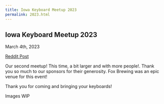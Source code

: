 ```yaml
---
title: Iowa Keyboard Meetup 2023
permalink: 2023.html
---
```


## Iowa Keyboard Meetup 2023

March 4th, 2023

[Reddit Post](https://www.reddit.com/r/MechanicalKeyboards/comments/11k6cy6/oops_my_keyboard_turned_into_corn_iowa_keeb/)

Our second meetup! This time, a bit larger and with more people!. Thank you so much to our sponsors for their generosity. Fox Brewing was an epic venue for this event!

Thank you for coming and bringing your keyboards!

Images WIP